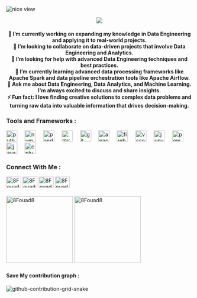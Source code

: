 ![nice view](https://github.com/8Fouad8/8Fouad8/issues/1#issue-2080469300)

<p align="center"> <img src="https://komarev.com/ghpvc/?username=8Fouad8&label=Profile%20views&color=0e75b6&style=plastic" /> </p>
<h4 align="center">🔭 I’m currently working on expanding my knowledge in Data Engineering and applying it to real-world projects.<br>👯 I’m looking to collaborate on data-driven projects that involve Data Engineering and Analytics.<br>🤝 I’m looking for help with advanced Data Engineering techniques and best practices.<br>🌱 I’m currently learning advanced data processing frameworks like Apache Spark and data pipeline orchestration tools like Apache Airflow.<br>💬 Ask me about Data Engineering, Data Analytics, and Machine Learning. I'm always excited to discuss and share insights.<br>⚡ Fun fact: I love finding creative solutions to complex data problems and turning raw data into valuable information that drives decision-making.</h4>


<h3 align="left">Tools and Frameworks : </h3>


<div align="left">
  <img src="https://skillicons.dev/icons?i=py" height="30" alt="python logo"  />
  <img width="12" />
  <img src="https://cdn.simpleicons.org/numpy/013243" height="30" alt="numpy logo"  />
  <img width="12" />
  <img src="https://cdn.simpleicons.org/pandas/150458" height="30" alt="pandas logo"  />
  <img width="12" />
  <img src="https://cdn.simpleicons.org/mysql/4479A1" height="30" alt="mysql logo"  />
  <img width="12" />
  <img src="https://cdn.simpleicons.org/git/F05032" height="30" alt="git logo"  />
  <img width="12" />
  <img src="https://skillicons.dev/icons?i=kafka" height="30" alt="apachekafka logo"  />
  <img width="12" />
  <img src="https://skillicons.dev/icons?i=firebase" height="30" alt="firebase logo"  />
  <img width="12" />
  <img src="https://skillicons.dev/icons?i=vscode" height="30" alt="vscode logo"  />
  <img width="12" />
  <img src="https://cdn.simpleicons.org/jupyter/F37626" height="30" alt="jupyter logo"  />
  <img width="12" />
  <img src="https://skillicons.dev/icons?i=powershell" height="30" alt="powershell logo"  />
  <img width="12" />
  <img src="https://skillicons.dev/icons?i=java" height="30" alt="java logo"  />
  <img width="12" />
  <img src="https://skillicons.dev/icons?i=cpp" height="30" alt="cplusplus logo"  />
</div>



<h3 align="left">Connect With Me : </h3>
<p align="left">
<a href="https://www.linkedin.com/in/zyadmohamed007/" target="blank"><img align="center" src="https://raw.githubusercontent.com/rahuldkjain/github-profile-readme-generator/master/src/images/icons/Social/linked-in-alt.svg" alt="8Fouad8" height="30" width="40" /></a>
<a href="https://www.kaggle.com/zizoomohamed" target="blank"><img align="center" src="https://raw.githubusercontent.com/rahuldkjain/github-profile-readme-generator/master/src/images/icons/Social/kaggle.svg" alt="8Fouad8" height="30" width="40" /></a>
  <a href="https://codeforces.com/profile/zyadmo007" target="blank"><img align="center" src="https://raw.githubusercontent.com/rahuldkjain/github-profile-readme-generator/master/src/images/icons/Social/codeforces.svg" alt="8Fouad8" height="30" width="40" /></a>
<a href="https://www.hackerrank.com/Zyad_mohamed" target="blank"><img align="center" src="https://raw.githubusercontent.com/rahuldkjain/github-profile-readme-generator/master/src/images/icons/Social/hackerrank.svg" alt="8Fouad8" height="30" width="40" /></a>
</p>

###
 <p><img height="180" src="https://github-readme-stats.vercel.app/api/top-langs?username=8Fouad8&show_icons=true&theme=dark&locale=en&layout=compact" alt="8Fouad8" /> <img height="180" src="https://github-readme-stats.vercel.app/api?username=8Fouad8&show_icons=true&theme=dark&locale=en" alt="8Fouad8" /></p>

###
#### Save My contribution graph :
![github-contribution-grid-snake](https://github.com/8Fouad8/8Fouad8/blob/output/github-contribution-grid-snake-dark.svg)

<br clear="both">
